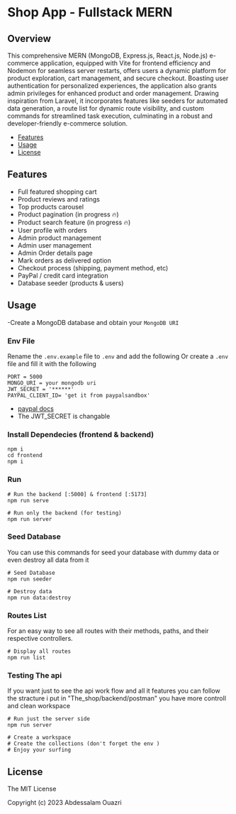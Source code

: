 # Shop App - Fullstack MERN 

## Overview


This comprehensive MERN (MongoDB, Express.js, React.js, Node.js) e-commerce application, equipped with Vite for frontend efficiency and Nodemon for seamless server restarts, offers users a dynamic platform for product exploration, cart management, and secure checkout. Boasting user authentication for personalized experiences, the application also grants admin privileges for enhanced product and order management. Drawing inspiration from Laravel, it incorporates features like seeders for automated data generation, a route list for dynamic route visibility, and custom commands for streamlined task execution, culminating in a robust and developer-friendly e-commerce solution.

- [Features](#features)
- [Usage](#Usage)
- [License](#license)

## Features

- Full featured shopping cart
- Product reviews and ratings
- Top products carousel
- Product pagination (in progress 🔥)
- Product search feature (in progress 🔥)
- User profile with orders 
- Admin product management 
- Admin user management 
- Admin Order details page 
- Mark orders as delivered option 
- Checkout process (shipping, payment method, etc) 
- PayPal / credit card integration 
- Database seeder (products & users) 

## Usage
-Create a MongoDB database and obtain your `MongoDB URI`
### Env File
Rename the `.env.example` file to `.env` and add the following
Or
create a `.env` file and fill it with the following 
```
PORT = 5000
MONGO_URI = your mongodb uri
JWT_SECRET = '******'
PAYPAL_CLIENT_ID= 'get it from paypalsandbox'

``` 
+ [paypal docs](https://developer.paypal.com/)
+ The JWT_SECRET is changable 

### Install Dependecies (frontend & backend)

```
npm i 
cd frontend
npm i

``` 
### Run

```
# Run the backend [:5000] & frontend [:5173]
npm run serve

# Run only the backend (for testing)
npm run server

``` 
### Seed Database
You can use this commands for seed your database with dummy data or even destroy all data from it 
```
# Seed Database 
npm run seeder

# Destroy data 
npm run data:destroy

``` 
### Routes List
For an easy way to see all routes with their methods, paths, and their respective controllers.

```
# Display all routes
npm run list

``` 
### Testing The api 
If you want just to see the api work flow and all it features you can follow the stracture i put in "The_shop/backend/postman" you have more controll and clean workspace 

```
# Run just the server side 
npm run server

# Create a workspace
# Create the collections (don't forget the env )
# Enjoy your surfing

```


## License

The MIT License

Copyright (c) 2023 Abdessalam Ouazri

